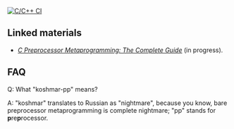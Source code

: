 [![C/C++ CI](https://github.com/Hirrolot/koshmar-pp/workflows/C/C++%20CI/badge.svg)](https://github.com/Hirrolot/koshmar-pp/actions)

## Linked materials

 - [_C Preprocessor Metaprogramming: The Complete Guide_](https://github.com/Hirrolot/koshmar-pp-book) (in progress).

## FAQ

Q: What "koshmar-pp" means?

A: "koshmar" translates to Russian as "nightmare", because you know, bare preprocessor metaprogramming is complete nightmare; "pp" stands for **p**re**p**rocessor.
